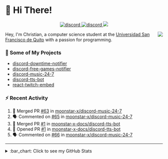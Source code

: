 # :wave: Hi There!

<p align="center">
  <a href="https://discord.gg/mhj3Zsv">
    <img alt="discord" src="https://img.shields.io/discord/730998659008823296.svg?label=&logo=discord&logoColor=ffffff&color=7389D8&labelColor=6A7EC2"/>
  </a>
  <a href="https://twitter.com/moonstar_x99">
    <img alt="discord" src="https://img.shields.io/twitter/follow/moonstar_x99?label=Follow%20Me%21&style=social"/>
  </a>
  <a href="https://badges.pufler.dev">
    <img src="https://badges.pufler.dev/visits/moonstar-x/moonstar-x?style=flat&logo=github">
  </a>
</p>

<img align="right" src="https://media.tenor.com/images/cb8fb20986aac7eef75c8ce6bc3997c0/tenor.gif" />

Hey, I'm Christian, a computer science student at the [Universidad San Francisco de Quito](http://www.usfq.edu.ec/Paginas/Inicio.aspx) with a passion for programming.

### :rocket: Some of My Projects

* [discord-downtime-notifier](https://github.com/moonstar-x/discord-downtime-notifier)
* [discord-free-games-notifier](https://github.com/moonstar-x/discord-free-games-notifier)
* [discord-music-24-7](https://github.com/moonstar-x/discord-music-24-7)
* [discord-tts-bot](https://github.com/moonstar-x/discord-tts-bot)
* [react-twitch-embed](https://github.com/moonstar-x/react-twitch-embed)

### :zap: Recent Activity

<!--START_SECTION:activity-->
1. 🎉 Merged PR [#63](https://github.com/moonstar-x/discord-music-24-7/pull/63) in [moonstar-x/discord-music-24-7](https://github.com/moonstar-x/discord-music-24-7)
2. 🗣 Commented on [#65](https://github.com/moonstar-x/discord-music-24-7/issues/65) in [moonstar-x/discord-music-24-7](https://github.com/moonstar-x/discord-music-24-7)
3. 🎉 Merged PR [#1](https://github.com/moonstar-x-docs/discord-tts-bot/pull/1) in [moonstar-x-docs/discord-tts-bot](https://github.com/moonstar-x-docs/discord-tts-bot)
4. 💪 Opened PR [#1](https://github.com/moonstar-x-docs/discord-tts-bot/pull/1) in [moonstar-x-docs/discord-tts-bot](https://github.com/moonstar-x-docs/discord-tts-bot)
5. 🗣 Commented on [#66](https://github.com/moonstar-x/discord-music-24-7/issues/66) in [moonstar-x/discord-music-24-7](https://github.com/moonstar-x/discord-music-24-7)
<!--END_SECTION:activity-->

---

<details>
  <summary>
    :bar_chart: Click to see my GitHub Stats
  </summary>
  <p align="center">
    <br>
    <img alt="GitHub Stats" src="https://github-readme-stats.vercel.app/api?username=moonstar-x&count_private=true&show_icons=true&theme=dracula" />
    <br>
    <img alt="GitHub Top Languages" src="https://github-readme-stats.vercel.app/api/top-langs/?username=moonstar-x&layout=compact&theme=dracula" />
  </p>
</details>
